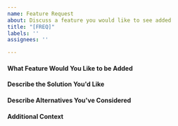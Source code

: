 ```yaml
---
name: Feature Request
about: Discuss a feature you would like to see added
title: "[FREQ]"
labels: ''
assignees: ''

---
```


#### What Feature Would You Like to be Added

#### Describe the Solution You'd Like

#### Describe Alternatives You've Considered

#### Additional Context
